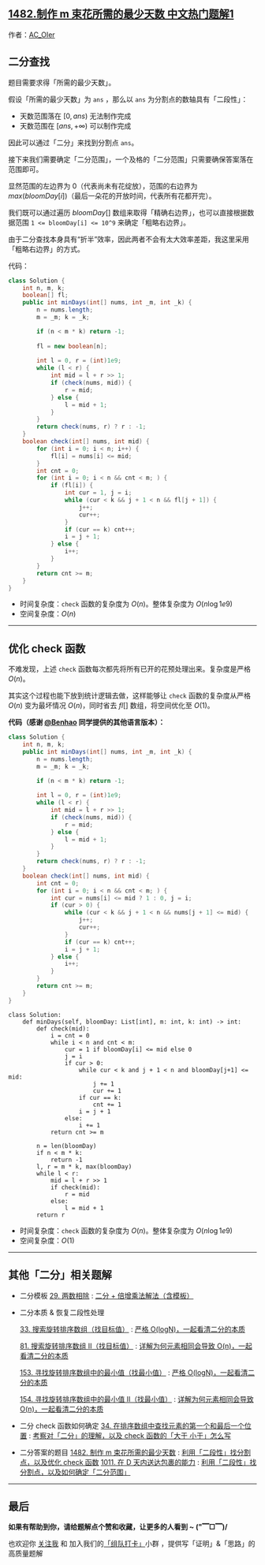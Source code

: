 ## [1482.制作 m 束花所需的最少天数 中文热门题解1](https://leetcode.cn/problems/minimum-number-of-days-to-make-m-bouquets/solutions/100000/gong-shui-san-xie-li-yong-er-duan-xing-z-ysv4)

作者：[AC_OIer](https://leetcode.cn/u/AC_OIer)
## 二分查找

题目需要求得「所需的最少天数」。

假设「所需的最少天数」为 `ans` ，那么以 `ans` 为分割点的数轴具有「二段性」：

* 天数范围落在 $[0, ans)$ 无法制作完成
* 天数范围在 $[ans, +∞)$ 可以制作完成

因此可以通过「二分」来找到分割点 `ans`。

接下来我们需要确定「二分范围」，一个及格的「二分范围」只需要确保答案落在范围即可。

显然范围的左边界为 $0$（代表尚未有花绽放），范围的右边界为 $max(bloomDay[i])$（最后一朵花的开放时间，代表所有花都开完）。

我们既可以通过遍历 $bloomDay[]$ 数组来取得「精确右边界」，也可以直接根据数据范围 `1 <= bloomDay[i] <= 10^9` 来确定「粗略右边界」。

由于二分查找本身具有“折半”效率，因此两者不会有太大效率差距，我这里采用「粗略右边界」的方式。

代码：
```Java []
class Solution {
    int n, m, k;
    boolean[] fl;
    public int minDays(int[] nums, int _m, int _k) {
        n = nums.length;
        m = _m; k = _k;

        if (n < m * k) return -1;
        
        fl = new boolean[n];
        
        int l = 0, r = (int)1e9;
        while (l < r) {
            int mid = l + r >> 1;
            if (check(nums, mid)) {
                r = mid;
            } else {
                l = mid + 1;
            }
        }
        return check(nums, r) ? r : -1;
    }
    boolean check(int[] nums, int mid) {
        for (int i = 0; i < n; i++) {
            fl[i] = nums[i] <= mid;
        }
        int cnt = 0;
        for (int i = 0; i < n && cnt < m; ) {
            if (fl[i]) {
                int cur = 1, j = i;
                while (cur < k && j + 1 < n && fl[j + 1]) {
                    j++;
                    cur++;
                }
                if (cur == k) cnt++;
                i = j + 1;
            } else {
                i++;
            }
        }
        return cnt >= m;
    }
}
```
* 时间复杂度：`check` 函数的复杂度为 $O(n)$。整体复杂度为 $O(n\log{1e9})$
* 空间复杂度：$O(n)$

***

## 优化 check 函数

不难发现，上述 `check` 函数每次都先将所有已开的花预处理出来。复杂度是严格 $O(n)$。

其实这个过程也能下放到统计逻辑去做，这样能够让 `check` 函数的复杂度从严格 $O(n)$ 变为最坏情况 $O(n)$，同时省去 $fl[]$ 数组，将空间优化至 $O(1)$。

**代码（感谢 [@Benhao](/u/qubenhao/) 同学提供的其他语言版本）：**
```Java []
class Solution {
    int n, m, k;
    public int minDays(int[] nums, int _m, int _k) {
        n = nums.length;
        m = _m; k = _k;

        if (n < m * k) return -1;
                
        int l = 0, r = (int)1e9;
        while (l < r) {
            int mid = l + r >> 1;
            if (check(nums, mid)) {
                r = mid;
            } else {
                l = mid + 1;
            }
        }
        return check(nums, r) ? r : -1;
    }
    boolean check(int[] nums, int mid) {
        int cnt = 0;
        for (int i = 0; i < n && cnt < m; ) {
            int cur = nums[i] <= mid ? 1 : 0, j = i;
            if (cur > 0) {
                while (cur < k && j + 1 < n && nums[j + 1] <= mid) {
                    j++;
                    cur++;
                }
                if (cur == k) cnt++;
                i = j + 1;
            } else {
                i++;
            }
        }
        return cnt >= m;
    }
}
```
```Python3 []
class Solution:
    def minDays(self, bloomDay: List[int], m: int, k: int) -> int:
        def check(mid):
            i = cnt = 0
            while i < n and cnt < m:
                cur = 1 if bloomDay[i] <= mid else 0
                j = i
                if cur > 0:
                    while cur < k and j + 1 < n and bloomDay[j+1] <= mid:
                        j += 1
                        cur += 1
                    if cur == k:
                        cnt += 1
                    i = j + 1
                else:
                    i += 1
            return cnt >= m

        n = len(bloomDay)
        if n < m * k:
            return -1
        l, r = m * k, max(bloomDay)
        while l < r:
            mid = l + r >> 1
            if check(mid):
                r = mid
            else:
                l = mid + 1
        return r
```
* 时间复杂度：`check` 函数的复杂度为 $O(n)$。整体复杂度为 $O(n\log{1e9})$
* 空间复杂度：$O(1)$

***

## 其他「二分」相关题解

* 二分模板
    [29. 两数相除](https://leetcode-cn.com/problems/divide-two-integers/) : [二分 + 倍增乘法解法（含模板）](https://leetcode-cn.com/problems/divide-two-integers/solution/shua-chuan-lc-er-fen-bei-zeng-cheng-fa-j-m73b/)

* 二分本质 & 恢复二段性处理

    [33. 搜索旋转排序数组（找目标值）](https://leetcode-cn.com/problems/search-in-rotated-sorted-array/) : [严格 O(logN)，一起看清二分的本质](https://leetcode-cn.com/problems/search-in-rotated-sorted-array/solution/shua-chuan-lc-yan-ge-ologn100yi-qi-kan-q-xifo/)

    [81. 搜索旋转排序数组 II（找目标值）](https://leetcode-cn.com/problems/search-in-rotated-sorted-array-ii/) : [详解为何元素相同会导致 O(n)，一起看清二分的本质](https://leetcode-cn.com/problems/search-in-rotated-sorted-array-ii/solution/gong-shui-san-xie-xiang-jie-wei-he-yuan-xtam4/)

    [153. 寻找旋转排序数组中的最小值（找最小值）](https://leetcode-cn.com/problems/find-minimum-in-rotated-sorted-array/) : [严格 O(logN)，一起看清二分的本质](https://leetcode-cn.com/problems/find-minimum-in-rotated-sorted-array/solution/gong-shui-san-xie-yan-ge-olognyi-qi-kan-6d969/)

    [154. 寻找旋转排序数组中的最小值 II（找最小值）](https://leetcode-cn.com/problems/find-minimum-in-rotated-sorted-array-ii/) : [详解为何元素相同会导致 O(n)，一起看清二分的本质](https://leetcode-cn.com/problems/find-minimum-in-rotated-sorted-array-ii/solution/gong-shui-san-xie-xiang-jie-wei-he-yuan-7xbty/)

* 二分 check 函数如何确定
    [34. 在排序数组中查找元素的第一个和最后一个位置](https://leetcode-cn.com/problems/find-first-and-last-position-of-element-in-sorted-array/) : [考察对「二分」的理解，以及 check 函数的「大于 小于」怎么写](https://leetcode-cn.com/problems/find-first-and-last-position-of-element-in-sorted-array/solution/gong-shui-san-xie-kao-cha-dui-er-fen-de-86bk0/)

* 二分答案的题目
    [1482. 制作 m 束花所需的最少天数](https://leetcode-cn.com/problems/minimum-number-of-days-to-make-m-bouquets/) : [利用「二段性」找分割点，以及优化 check 函数](https://leetcode-cn.com/problems/minimum-number-of-days-to-make-m-bouquets/solution/gong-shui-san-xie-li-yong-er-duan-xing-z-ysv4/)
    [1011. 在 D 天内送达包裹的能力](https://leetcode-cn.com/problems/capacity-to-ship-packages-within-d-days/) : [利用「二段性」找分割点，以及如何确定「二分范围」](https://leetcode-cn.com/problems/capacity-to-ship-packages-within-d-days/solution/gong-shui-san-xie-li-yong-er-duan-xing-z-95zj/)


---

## 最后

**如果有帮助到你，请给题解点个赞和收藏，让更多的人看到 ~ ("▔□▔)/**

也欢迎你 [关注我](https://oscimg.oschina.net/oscnet/up-19688dc1af05cf8bdea43b2a863038ab9e5.png) 和 加入我们的[「组队打卡」](https://leetcode-cn.com/u/ac_oier/)小群 ，提供写「证明」&「思路」的高质量题解 
